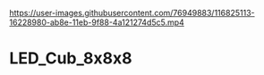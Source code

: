 
https://user-images.githubusercontent.com/76949883/116825113-16228980-ab8e-11eb-9f88-4a121274d5c5.mp4

# LED_Cub_8x8x8
